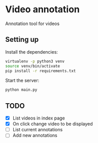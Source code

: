 # Video annotation

Annotation tool for videos

## Setting up

Install the dependencies:

```bash
virtualenv -p python3 venv
source venv/bin/activate
pip install -r requirements.txt
```

Start the server:

```bash
python main.py
```

## TODO

- [x] List videos in index page
- [x] On click change video to be displayed
- [ ] List current annotations
- [ ] Add new annotations
